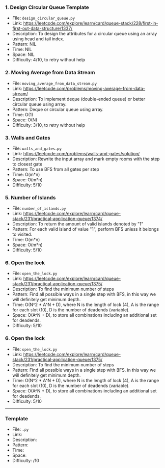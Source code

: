### 1. Design Circular Queue Template
- File: `design_circular_queue.py`
- Link: https://leetcode.com/explore/learn/card/queue-stack/228/first-in-first-out-data-structure/1337/
- Description: To design the attributes for a circular queue using an array using head and tail index.
- Pattern: NIL
- Time: NIL
- Space: NIL
- Difficulty: 4/10, to retry without help

### 2. Moving Average from Data Stream
- File: `moving_average_from_data_stream.py`
- Link: https://leetcode.com/problems/moving-average-from-data-stream/
- Description: To implement deque (double-ended queue) or better circular queue using array. 
- Pattern: Deque or circular queue using array.
- Time: O(1)
- Space: O(N)
- Difficulty: 3/10, to retry without help


### 3. Walls and Gates
- File: `walls_and_gates.py`
- Link: https://leetcode.com/problems/walls-and-gates/solution/
- Description: Rewrite the input array and mark empty rooms with the step to closest gate
- Pattern: To use BFS from all gates per step
- Time: O(m*n)
- Space: O(m*n)
- Difficulty: 5/10

### 5. Number of Islands
- File: `number_of_islands.py`
- Link: https://leetcode.com/explore/learn/card/queue-stack/231/practical-application-queue/1374/
- Description: To return the amount of valid islands denoted by "1"
- Pattern: For each valid island of value "1", perform BFS unless it belongs to visited.
- Time: O(m*n)
- Space: O(m*n)
- Difficulty: 5/10

### 6. Open the lock
- File: `open_the_lock.py`
- Link: https://leetcode.com/explore/learn/card/queue-stack/231/practical-application-queue/1375/
- Description: To find the minimum number of steps
- Pattern: Find all possible ways in a single step with BFS, in this way we will definitely get minimum depth.
- Time: O(N^2 * A^N + D), where N is the length of lock (4), A is the range for each slot (10), D is the number of deadends (variable).
- Space: O(A^N + D), to store all combinations including an additional set for deadends.
- Difficulty: 5/10

### 6. Open the lock
- File: `open_the_lock.py`
- Link: https://leetcode.com/explore/learn/card/queue-stack/231/practical-application-queue/1375/
- Description: To find the minimum number of steps
- Pattern: Find all possible ways in a single step with BFS, in this way we will definitely get minimum depth.
- Time: O(N^2 * A^N + D), where N is the length of lock (4), A is the range for each slot (10), D is the number of deadends (variable).
- Space: O(A^N + D), to store all combinations including an additional set for deadends.
- Difficulty: 5/10

---
### Template
- File: `.py`
- Link: 
- Description: 
- Pattern: 
- Time: 
- Space: 
- Difficulty: /10
